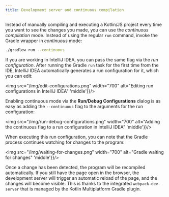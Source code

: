 ```yaml
---
title: Development server and continuous compilation
---
```



Instead of manually compiling and executing a Kotlin/JS project every time you want to see the changes you made,
you can use the _continuous compilation_ mode. Instead of using the regular `run` command, invoke the Gradle wrapper
in _continuous_ mode:

```bash
./gradlew run --continuous
```

If you are working in IntelliJ IDEA, you can pass the same flag via the _run configuration_. After running the Gradle
`run` task for the first time from the IDE, IntelliJ IDEA automatically generates a run configuration for it,
which you can edit:

<img src="/img/edit-configurations.png" width="700" alt="Editing run configurations in IntelliJ IDEA"  'middle'}}/>

Enabling continuous mode via the **Run/Debug Configurations** dialog is as easy as adding the `--continuous` flag to the
arguments for the run configuration:

<img src="/img/run-debug-configurations.png" width="700" alt="Adding the continuous flag to a run configuration in IntelliJ IDEA"  'middle'}}/>

When executing this run configuration, you can note that the Gradle process continues watching for changes to the program:

<img src="/img/waiting-for-changes.png" width="700" alt="Gradle waiting for changes"  'middle'}}/>

Once a change has been detected, the program will be recompiled automatically. If you still have the page open in the browser,
the development server will trigger an automatic reload of the page, and the changes will become visible.
This is thanks to the integrated `webpack-dev-server` that is managed by the Kotlin Multiplatform Gradle plugin.